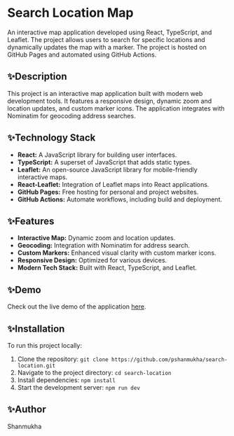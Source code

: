 # Search Location Map

An interactive map application developed using React, TypeScript, and Leaflet. The project allows users to search for specific locations and dynamically updates the map with a marker. The project is hosted on GitHub Pages and automated using GitHub Actions.

## ✨Description

This project is an interactive map application built with modern web development tools. It features a responsive design, dynamic zoom and location updates, and custom marker icons. The application integrates with Nominatim for geocoding address searches.

## ✨Technology Stack

- **React:** A JavaScript library for building user interfaces.
- **TypeScript:** A superset of JavaScript that adds static types.
- **Leaflet:** An open-source JavaScript library for mobile-friendly interactive maps.
- **React-Leaflet:** Integration of Leaflet maps into React applications.
- **GitHub Pages:** Free hosting for personal and project websites.
- **GitHub Actions:** Automate workflows, including build and deployment.

## ✨Features

- **Interactive Map:** Dynamic zoom and location updates.
- **Geocoding:** Integration with Nominatim for address search.
- **Custom Markers:** Enhanced visual clarity with custom marker icons.
- **Responsive Design:** Optimized for various devices.
- **Modern Tech Stack:** Built with React, TypeScript, and Leaflet.

## ✨Demo

Check out the live demo of the application [here](https://pshanmukha.github.io/search-location/).

## ✨Installation

To run this project locally:
1. Clone the repository: `git clone https://github.com/pshanmukha/search-location.git`
2. Navigate to the project directory: `cd search-location`
3. Install dependencies: `npm install`
4. Start the development server: `npm run dev`

## ✨Author

Shanmukha

